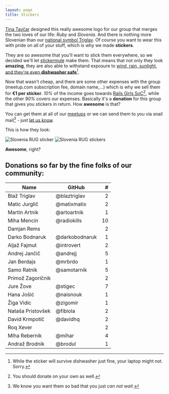 ```yaml
---
layout: page
title: Stickers
---
```


[Tina Tavčar](http://www.tinatavcar.com/) designed this really awesome logo for our group that merges the two loves of our life: *Ruby* and *Slovenia*. And there is nothing more Slovenian than our [national symbol Triglav](http://en.wikipedia.org/wiki/Triglav#National_symbol). Of course you want to wear this with pride on all of your stuff, which is why we made **stickers**.

They are so awesome that you'll want to stick them everywhere, so we decided we'll let [stickermule](http://www.stickermule.com/unlock?ref_id=0576840701) make them. That means that not only they look **amazing**, they are also able to withstand exposure to [wind, rain, sunlight, and they're even **dishwasher safe**](http://fast.wistia.net/embed/iframe/knj2iwmum4?autoPlay=true)[^1].

Now that wasn't cheap, and there are some other expenses with the group (meetup.com subscription fee, domain name,…) which is why we sell them for **€1 per sticker**. *10%* of the income goes towards [Rails Girls SoC](http://railsgirlssummerofcode.org/)[^2], while the other *90%* covers our expenses. Basically it's a **donation** for this group that gives you stickers in return. How **awesome** is that?

You can get them at all of our [meetups](http://www.meetup.com/RubySlovenia/) or we can send them to you via snail mail[^3] - just [let us know](mailto:info@rug.si).

This is how they look:

<div class="clearfix">
  <img src="https://pbs.twimg.com/media/Bl-4dsQIEAEDir1.jpg" alt="Slovenia RUG sticker" class="gallery">
  <img src="http://distilleryimage4.ak.instagram.com/497d9fb4ca2b11e3ace70002c9c942ac_8.jpg" alt="Slovenia RUG stickers" class="gallery">
</div>

**Awesome**, right?

## Donations so far by the fine folks of our community:

Name|GitHub|#
-|-|-:
Blaž Triglav|@blaztriglav|2
Matic Jurglič|@matixmatix|2
Martin Artnik|@artoartnik|1
Miha Mencin|@radiokills|10
Damjan Rems||2
Darko Bodnaruk|@darkobodnaruk|1
Aljaž Fajmut|@introvert|2
Andrej Jančič|@andrejj|5
Jan Berdajs|@mrbrdo|1
Samo Ratnik|@samotarnik|5
Primož Zagoričnik||2
Jure Žove|@stigec|7
Hana Jošić|@naisnouk|1
Žiga Vidic|@zigomir|1
Nataša Pristovšek|@fibiola|2
David Krmpotič|@davidhq|2
Roq Xever||2
Miha Rebernik|@mihar|4
Andraž Brodnik|@brodul|1

[^1]: While the sticker will survive dishwasher just fine, your laptop might not. Sorry.
[^2]: You should donate on your own as well.
[^3]: We know you want them so bad that you just *can not wait*.

